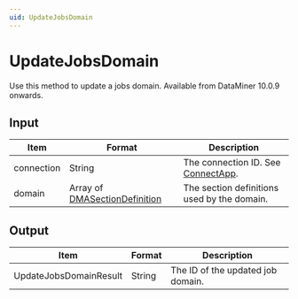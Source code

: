 ```yaml
---
uid: UpdateJobsDomain
---
```


# UpdateJobsDomain

Use this method to update a jobs domain. Available from DataMiner 10.0.9 onwards.

## Input

| Item | Format | Description |
|--|--|--|
| connection | String | The connection ID. See [ConnectApp](xref:ConnectApp). |
| domain | Array of [DMASectionDefinition](xref:DMASectionDefinition) | The section definitions used by the domain. |

## Output

| Item                    | Format | Description                       |
|-------------------------|--------|-----------------------------------|
| UpdateJobsDomainResult | String | The ID of the updated job domain. |
